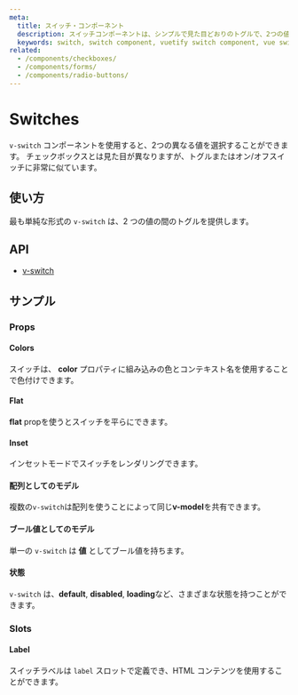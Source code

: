 ```yaml
---
meta:
  title: スイッチ・コンポーネント
  description: スイッチコンポーネントは、シンプルで見た目どおりのトグルで、2つの値を選択するために使用されます。
  keywords: switch, switch component, vuetify switch component, vue switch component
related:
  - /components/checkboxes/
  - /components/forms/
  - /components/radio-buttons/
---
```


# Switches

`v-switch` コンポーネントを使用すると、2つの異なる値を選択することができます。 チェックボックスとは見た目が異なりますが、トグルまたはオン/オフスイッチに非常に似ています。

<entry-ad />

## 使い方

最も単純な形式の `v-switch` は、2 つの値の間のトグルを提供します。

<example file="v-switch/usage" />

## API

- [v-switch](/api/v-switch)

<inline-api page="components/switches" />

## サンプル

### Props

#### Colors

スイッチは、 **color** プロパティに組み込みの色とコンテキスト名を使用することで色付けできます。

<example file="v-switch/prop-colors" />

#### Flat

**flat** propを使うとスイッチを平らにできます。

<example file="v-switch/prop-flat" />

#### Inset

インセットモードでスイッチをレンダリングできます。

<example file="v-switch/prop-inset" />

#### 配列としてのモデル

複数の`v-switch`は配列を使うことによって同じ**v-model**を共有できます。

<example file="v-switch/prop-model-as-array" />

#### ブール値としてのモデル

単一の `v-switch` は **値** としてブール値を持ちます。

<example file="v-switch/prop-model-as-boolean" />

#### 状態

`v-switch` は、**default**, **disabled**, **loading**など、さまざまな状態を持つことができます。

<example file="v-switch/prop-states" />

### Slots

#### Label

スイッチラベルは `label` スロットで定義でき、HTML コンテンツを使用することができます。

<example file="v-switch/slot-label" />

<backmatter />

